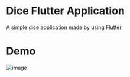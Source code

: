# Dice Flutter Application

A simple dice application made by using Flutter

# Demo

![image](https://user-images.githubusercontent.com/65230233/123782877-7019a400-d8de-11eb-914c-60e45fc2688d.png)
